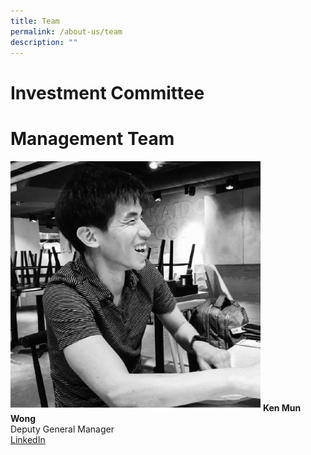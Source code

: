 ```yaml
---
title: Team
permalink: /about-us/team
description: ""
---
```

# Investment Committee
# Management Team

![](/images/ken-mun-wong.jpeg)
**Ken Mun Wong**\
Deputy General Manager\
[LinkedIn](https://www.linkedin.com/in/ken-mun-wong-a7399a11b/)